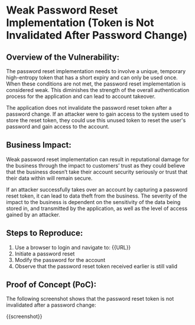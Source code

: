 # Weak Password Reset Implementation (Token is Not Invalidated After Password Change)

## Overview of the Vulnerability:

The password reset implementation needs to involve a unique, temporary high-entropy token that has a short expiry and can only be used once. When these conditions are not met, the password reset implementation is  considered weak. This diminishes the strength of the overall authentication process for the application and can lead to account takeover.

The application does not invalidate the password reset token after a password change. If an attacker were to gain access to the system used to store the reset token, they could use this unused token to reset the user's password and gain access to the account.

## Business Impact:

Weak password reset implementation can result in reputational damage for the business through the impact to customers’ trust as they could believe that the business doesn’t take their account security seriously or trust that their data within will remain secure.

If an attacker successfully takes over an account by capturing a password reset token, it can lead to data theft from the business. The severity of the impact to the business is dependent on the sensitivity of the data being stored in, and transmitted by the application, as well as the level of access gained by an attacker.

## Steps to Reproduce:

1. Use a browser to login and navigate to: {{URL}}
1. Initiate a password reset
1. Modify the password for the account
1. Observe that the password reset token received earlier is still valid

## Proof of Concept (PoC):

The following screenshot shows that the password reset token is not invalidated after a password change:

{{screenshot}}
